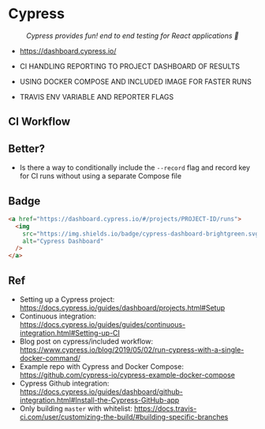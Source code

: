 # Cypress

<div align="center">
  <em>Cypress provides fun! end to end testing for React applications 🎉</em>
</div>

- https://dashboard.cypress.io/

- CI HANDLING REPORTING TO PROJECT DASHBOARD OF RESULTS
- USING DOCKER COMPOSE AND INCLUDED IMAGE FOR FASTER RUNS
- TRAVIS ENV VARIABLE AND REPORTER FLAGS

## CI Workflow

## Better?

- Is there a way to conditionally include the `--record` flag and record key for
  CI runs without using a separate Compose file

## Badge

```html
<a href="https://dashboard.cypress.io/#/projects/PROJECT-ID/runs">
  <img
    src="https://img.shields.io/badge/cypress-dashboard-brightgreen.svg"
    alt="Cypress Dashboard"
  />
</a>
```

## Ref

- Setting up a Cypress project:
  https://docs.cypress.io/guides/dashboard/projects.html#Setup
- Continuous integration:
  https://docs.cypress.io/guides/guides/continuous-integration.html#Setting-up-CI
- Blog post on cypress/included workflow:
  https://www.cypress.io/blog/2019/05/02/run-cypress-with-a-single-docker-command/
- Example repo with Cypress and Docker Compose:
  https://github.com/cypress-io/cypress-example-docker-compose
- Cypress Github integration:
  https://docs.cypress.io/guides/dashboard/github-integration.html#Install-the-Cypress-GitHub-app
- Only building `master` with whitelist:
  https://docs.travis-ci.com/user/customizing-the-build/#building-specific-branches

<!-- Links -->
<!-- prettier-ignore-start -->
[Percy environment variables]:https://docs.percy.io/v1/docs/environment-variables
<!-- prettier-ignore-end -->
